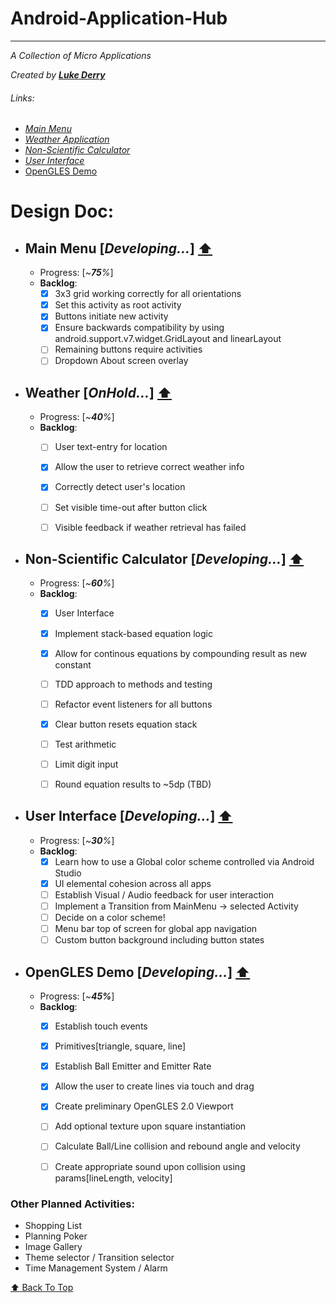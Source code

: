 # Android-Application-Hub  
_______________________________________________________________________________________________________________________________________
_A Collection of Micro Applications_  
  
_Created by_ [_**Luke Derry**_](https://www.linkedin.com/in/lukederry/)  

###### Links:  
 - [_Main Menu_](https://github.com/LukeDerryNZ/Android-Application-Hub/blob/master/README.md#main-menu-developing--arrow_up)
 - [_Weather Application_](https://github.com/LukeDerryNZ/Android-Application-Hub/blob/master/README.md#weather-onhold--arrow_up)
 - [_Non-Scientific Calculator_](https://github.com/LukeDerryNZ/Android-Application-Hub/blob/master/README.md#non-scientific-calculator-developing--arrow_up)
 - [_User Interface_](https://github.com/LukeDerryNZ/Android-Application-Hub/blob/master/README.md#user-interface-developing--arrow_up)
 - [ OpenGLES Demo ](https://github.com/LukeDerryNZ/Android-Application-Hub/blob/master/README.md#opengles-demo-developing--arrow_up)

# Design Doc:  

- ## Main Menu [_Developing..._]  [:arrow_up:](https://github.com/LukeDerryNZ/Android-Application-Hub/blob/master/README.md#android-application-hub)
  - Progress: [_~**75**%_]  
  - **Backlog**:  
    - [x] 3x3 grid working correctly for all orientations
    - [x] Set this activity as root activity
    - [x] Buttons initiate new activity
    - [x] Ensure backwards compatibility by using android.support.v7.widget.GridLayout and linearLayout
    - [ ] Remaining buttons require activities  
    - [ ] Dropdown About screen overlay  
    
- ## Weather [_OnHold..._]  [:arrow_up:](https://github.com/LukeDerryNZ/Android-Application-Hub/blob/master/README.md#android-application-hub)
  - Progress: [_~**40**%_]  
  - **Backlog**:  
    - [ ] User text-entry for location  
    - [x] Allow the user to retrieve correct weather info  
    - [x] Correctly detect user's location  
    - [ ] Set visible time-out after button click  
    - [ ] Visible feedback if weather retrieval has failed  
    
  
- ## Non-Scientific Calculator [_Developing..._]  [:arrow_up:](https://github.com/LukeDerryNZ/Android-Application-Hub/blob/master/README.md#android-application-hub)
  - Progress: [_~**60**%_]  
  - **Backlog**:  
    - [x] User Interface  
    - [x] Implement stack-based equation logic  
    - [x] Allow for continous equations by compounding result as new constant  
    - [ ] TDD approach to methods and testing  
    - [ ] Refactor event listeners for all buttons  
    - [x] Clear button resets equation stack  
    - [ ] Test arithmetic  
    - [ ] Limit digit input  
    - [ ] Round equation results to ~5dp (TBD)  
  
  
- ## User Interface [_Developing..._]  [:arrow_up:](https://github.com/LukeDerryNZ/Android-Application-Hub/blob/master/README.md#android-application-hub)
  - Progress: [_~**30**%_]  
  - **Backlog**:  
    - [x] Learn how to use a Global color scheme controlled via Android Studio  
    - [x] UI elemental cohesion across all apps  
    - [ ] Establish Visual / Audio feedback for user interaction  
    - [ ] Implement a Transition from MainMenu -> selected Activity  
    - [ ] Decide on a color scheme!  
    - [ ] Menu bar top of screen for global app navigation  
    - [ ] Custom button background including button states  
  
- ## OpenGLES Demo [_Developing..._]  [:arrow_up:](https://github.com/LukeDerryNZ/Android-Application-Hub/blob/master/README.md#android-application-hub)
  - Progress: [_~**45%**_]  
  - **Backlog**:  
    - [x] Establish touch events  
    - [x] Primitives[triangle, square, line]  
    - [x] Establish Ball Emitter and Emitter Rate  
    - [x] Allow the user to create lines via touch and drag  
    - [x] Create preliminary OpenGLES 2.0 Viewport  
    - [ ] Add optional texture upon square instantiation  
    - [ ] Calculate Ball/Line collision and rebound angle and velocity  
    - [ ] Create appropriate sound upon collision using params[lineLength, velocity]  
  
    
### Other Planned Activities:  
- Shopping List  
- Planning Poker  
- Image Gallery  
- Theme selector / Transition selector  
- Time Management System  / Alarm  
  
  
[:arrow_up: Back To Top](https://github.com/LukeDerryNZ/Android-Application-Hub/blob/master/README.md#android-application-hub)  

